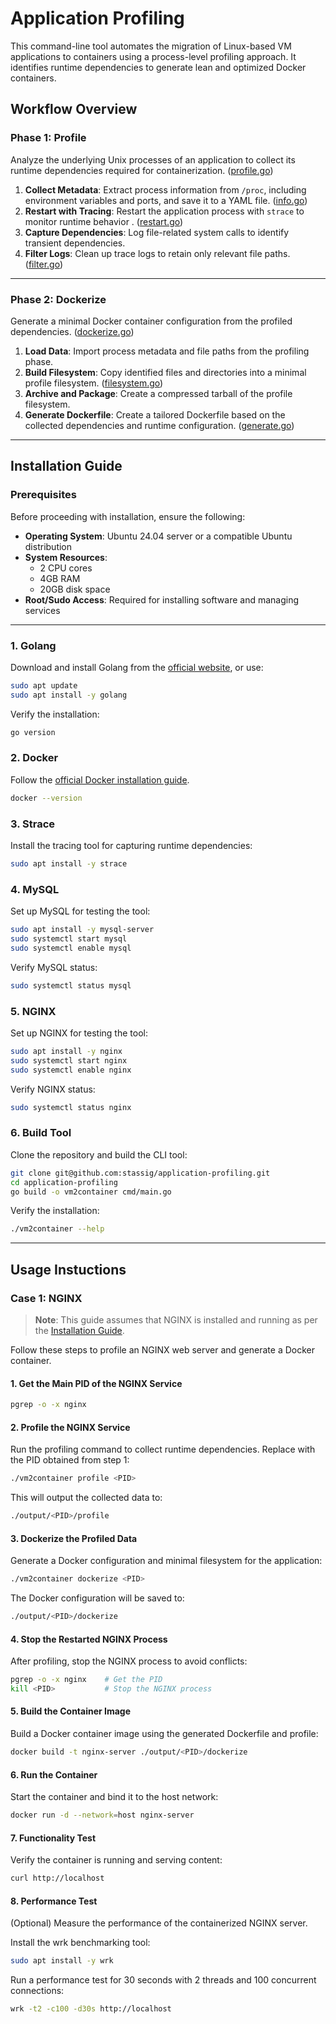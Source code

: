 # Application Profiling

This command-line tool automates the migration of Linux-based VM applications to containers using a process-level profiling approach. It identifies runtime dependencies to generate lean and optimized Docker containers.

## Workflow Overview

### Phase 1: Profile

Analyze the underlying Unix processes of an application to collect its runtime dependencies required for containerization. ([profile.go](./cmd/commands/profile.go))

1. **Collect Metadata**: Extract process information from `/proc`, including environment variables and ports, and save it to a YAML file. ([info.go](./internal/profiler/info.go))
2. **Restart with Tracing**: Restart the application process with `strace` to monitor runtime behavior . ([restart.go](./internal/profiler/restart.go))
3. **Capture Dependencies**: Log file-related system calls to identify transient dependencies.
4. **Filter Logs**: Clean up trace logs to retain only relevant file paths. ([filter.go](./internal/profiler/filter.go))

---

### Phase 2: Dockerize

Generate a minimal Docker container configuration from the profiled dependencies. ([dockerize.go](./cmd/commands/dockerize.go))

1. **Load Data**: Import process metadata and file paths from the profiling phase.
2. **Build Filesystem**: Copy identified files and directories into a minimal profile filesystem. ([filesystem.go](./internal/dockerizer/filesystem.go))
3. **Archive and Package**: Create a compressed tarball of the profile filesystem.
4. **Generate Dockerfile**: Create a tailored Dockerfile based on the collected dependencies and runtime configuration. ([generate.go](./internal/dockerizer/generate.go))

---

## Installation Guide

### Prerequisites

Before proceeding with installation, ensure the following:

- **Operating System**: Ubuntu 24.04 server or a compatible Ubuntu distribution
- **System Resources**:
  - 2 CPU cores
  - 4GB RAM
  - 20GB disk space
- **Root/Sudo Access**: Required for installing software and managing services

---

### 1. Golang

Download and install Golang from the [official website](https://golang.org/dl/), or use:

```bash
sudo apt update
sudo apt install -y golang
```

Verify the installation:

```bash
go version
```

### 2. Docker

Follow the [official Docker installation guide](https://docs.docker.com/engine/install/ubuntu/#install-using-the-repository).

```bash
docker --version
```

### 3. Strace

Install the tracing tool for capturing runtime dependencies:

```bash
sudo apt install -y strace
```

### 4. MySQL

Set up MySQL for testing the tool:

```bash
sudo apt install -y mysql-server
sudo systemctl start mysql
sudo systemctl enable mysql
```

Verify MySQL status:

```bash
sudo systemctl status mysql
```

### 5. NGINX

Set up NGINX for testing the tool:

```bash
sudo apt install -y nginx
sudo systemctl start nginx
sudo systemctl enable nginx
```

Verify NGINX status:

```bash
sudo systemctl status nginx
```

### 6. Build Tool

Clone the repository and build the CLI tool:

```bash
git clone git@github.com:stassig/application-profiling.git
cd application-profiling
go build -o vm2container cmd/main.go
```

Verify the installation:

```bash
./vm2container --help
```

---

## Usage Instuctions

### Case 1: NGINX

> **Note**: This guide assumes that NGINX is installed and running as per the [Installation Guide](#installation--setup).

Follow these steps to profile an NGINX web server and generate a Docker container.

#### 1. Get the Main PID of the NGINX Service

```bash
pgrep -o -x nginx
```

#### 2. Profile the NGINX Service

Run the profiling command to collect runtime dependencies. Replace <PID> with the PID obtained from step 1:

```bash
./vm2container profile <PID>
```

This will output the collected data to:

```bash
./output/<PID>/profile
```

#### 3. Dockerize the Profiled Data

Generate a Docker configuration and minimal filesystem for the application:

```bash
./vm2container dockerize <PID>
```

The Docker configuration will be saved to:

```bash
./output/<PID>/dockerize
```

####

#### 4. Stop the Restarted NGINX Process

After profiling, stop the NGINX process to avoid conflicts:

```bash
pgrep -o -x nginx    # Get the PID
kill <PID>           # Stop the NGINX process
```

#### 5. Build the Container Image

Build a Docker container image using the generated Dockerfile and profile:

```bash
docker build -t nginx-server ./output/<PID>/dockerize
```

#### 6. Run the Container

Start the container and bind it to the host network:

```bash
docker run -d --network=host nginx-server
```

#### 7. Functionality Test

Verify the container is running and serving content:

```bash
curl http://localhost
```

#### 8. Performance Test

(Optional) Measure the performance of the containerized NGINX server.

Install the wrk benchmarking tool:

```bash
sudo apt install -y wrk
```

Run a performance test for 30 seconds with 2 threads and 100 concurrent connections:

```bash
wrk -t2 -c100 -d30s http://localhost
```
